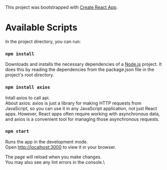 This project was bootstrapped with [Create React App](https://github.com/facebook/create-react-app).

# Available Scripts

In the project directory, you can run:

### `npm install`

Downloads and installs the necessary dependencies of a [Node.js](https://nodejs.org/en) project. It does this by reading the dependencies from the package.json file in the project's root directory.

### `npm install axios`

Intall axios to call api.\
About axios: axios is just a library for making HTTP requests from JavaScript, so you can use it in any JavaScript application, not just React apps. However, React apps often require working with asynchronous data, and axios is a convenient tool for managing those asynchronous requests.

### `npm start`

Runs the app in the development mode.\
Open [http://localhost:3000](http://localhost:3000) to view it in your browser.

The page will reload when you make changes.\
You may also see any lint errors in the console.\



